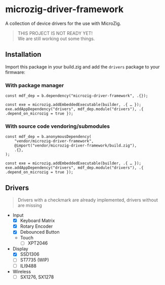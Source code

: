 # microzig-driver-framework

A collection of device drivers for the use with MicroZig.

> THIS PROJECT IS NOT READY YET!  
> We are still working out some things.

## Installation

Import this package in your build.zig and add the `drivers` package to your firmware:

### With package manager

```zig
const mdf_dep = b.dependency("microzig-driver-framework", .{});

const exe = microzig.addEmbeddedExecutable(builder, .{ … });
exe.addAppDependency("drivers", mdf_dep.module("drivers"), .{ .depend_on_microzig = true });
```

### With source code vendoring/submodules

```zig
const mdf_dep = b.anonymousDependency(
    "vendor/microzig-driver-framework",
    @import("vendor/microzig-driver-framework/build.zig"),
    .{},
);

const exe = microzig.addEmbeddedExecutable(builder, .{ … });
exe.addAppDependency("drivers", mdf_dep.module("drivers"), .{ .depend_on_microzig = true });
```

## Drivers

> Drivers with a checkmark are already implemented, drivers without are missing

- Input
  - [x] Keyboard Matrix
  - [x] Rotary Encoder
  - [x] Debounced Button
  - Touch
    - [ ] XPT2046
- Display
  - [x] SSD1306
  - [ ] ST7735 (WIP)
  - [ ] ILI9488
- Wireless
  - [ ] SX1276, SX1278

